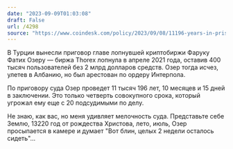 ```yaml
---
date: "2023-09-09T01:03:08"
draft: False
url: /4298
source: "https://www.coindesk.com/policy/2023/09/08/11196-years-in-prison-for-faruk-ozer-ceo-of-collapsed-turkish-crypto-exchange-thodex/"
---
```


В Турции вынесли приговор главе лопнувшей криптобиржи Фаруку Фатих Озеру — биржа Thorex лопнула в апреле 2021 года, оставив 400 тысяч пользователей без 2 млрд долларов средств. Озер тогда исчез, улетев в Албанию, но был арестован по ордеру Интерпола.

По приговору суда Озер проведет 11 тысяч 196 лет, 10 месяцев и 15 дней в заключении. Это только четверть совокупного срока, который угрожал ему еще с 20 подсудимыми по делу.

Не знаю, как вас, но меня удивляет мелочность суда. Представьте себе Землю, 13220 год от рождества Христова, лето, июль, Озер просыпается в камере и думает "Вот блин, целых 2 недели осталось сидеть"…
